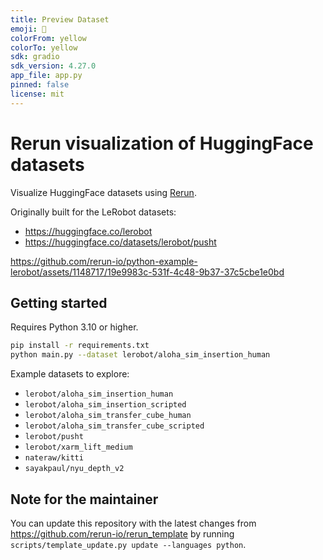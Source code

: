 ```yaml
---
title: Preview Dataset
emoji: 👀
colorFrom: yellow
colorTo: yellow
sdk: gradio
sdk_version: 4.27.0
app_file: app.py
pinned: false
license: mit
---
```



# Rerun visualization of HuggingFace datasets
Visualize HuggingFace datasets using [Rerun](https://www.rerun.io/).

Originally built for the LeRobot datasets:

* https://huggingface.co/lerobot
* https://huggingface.co/datasets/lerobot/pusht

https://github.com/rerun-io/python-example-lerobot/assets/1148717/19e9983c-531f-4c48-9b37-37c5cbe1e0bd


## Getting started
Requires Python 3.10 or higher.

```sh
pip install -r requirements.txt
python main.py --dataset lerobot/aloha_sim_insertion_human
```

Example datasets to explore:
* `lerobot/aloha_sim_insertion_human`
* `lerobot/aloha_sim_insertion_scripted`
* `lerobot/aloha_sim_transfer_cube_human`
* `lerobot/aloha_sim_transfer_cube_scripted`
* `lerobot/pusht`
* `lerobot/xarm_lift_medium`
* `nateraw/kitti`
* `sayakpaul/nyu_depth_v2`

## Note for the maintainer
You can update this repository with the latest changes from https://github.com/rerun-io/rerun_template by running `scripts/template_update.py update --languages python`.
